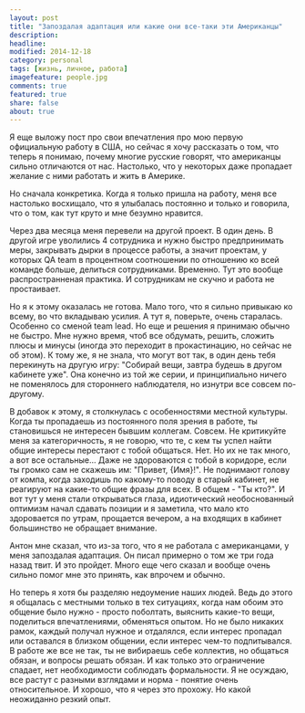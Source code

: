 ```yaml
---
layout: post
title: "Запоздалая адаптация или какие они все-таки эти Американцы"
description: 
headline: 
modified: 2014-12-18
category: personal
tags: [жизнь, личное, работа]
imagefeature: people.jpg
comments: true
featured: true
share: false
about: true
---
```

Я еще выложу пост про свои впечатления про мою первую официальную работу в США, но сейчас я хочу рассказать о том, что теперь я понимаю, почему многие русские говорят, что американцы сильно отличаются от нас. Настолько, что у некоторых даже пропадает желание с ними работать и жить в Америке.

Но сначала конкретика. 
Когда я только пришла на работу, меня все настолько восхищало, что я улыбалась постоянно и только и говорила, что о том, как тут круто и мне безумно нравится.

Через два месяца меня перевели на другой проект. В один день. В другой игре уволились 4 сотрудника и нужно быстро предпринимать меры, закрывать дырки в процессе работы, а значит проектам, у которых QA team в процентном соотношении по отношению ко всей команде больше, делиться сотрудниками. Временно. Тут это вообще распространненая практика. И сотрудникам не скучно и работа не простаивает.

Но я к этому оказалась не готова. Мало того, что я сильно привыкаю ко всему, во что вкладываю усилия. А тут я, поверьте, очень старалась. Особенно со сменой team lead. Но еще и решения я принимаю обычно не быстро. Мне нужно время, чтоб все обдумать, решить, сложить плюсы и минусы (иногда это переходит в прокастинацию, но сейчас не об этом). К тому же, я не знала, что могут вот так, в один день тебя перекинуть на другую игру: "Собирай вещи, завтра будешь в другом кабинете уже". Она конечно из той же серии, и принципиально ничего не поменялось для стороннего наблюдателя, но изнутри все совсем по-другому. 

В добавок к этому, я столкнулась с особенностями местной культуры. Когда ты пропадаешь из постоянного поля зрения в работе, ты становишься не интересен бывшим коллегам. Совсем. Не критикуйте меня за категоричность, я не говорю, что те, с кем ты успел найти общие интересы перестают с тобой общаться. Нет. Но их не так много, а вот все остальные... Даже не здороваются с тобой в коридоре, если ты громко сам не скажешь им: "Привет, {Имя}!". Не поднимают голову от компа, когда заходишь по какому-то поводу в старый кабинет, не реагируют на какие-то общие фразы для всех. В общем - "Ты кто?". И вот тут у меня стали открываться глаза, идиотический необоснованный оптимизм начал сдавать позиции и я заметила, что мало кто здоровается по утрам, прощается вечером, а на входящих в кабинет большинство не обращает внимание.

Антон мне сказал, что из-за того, что я не работала с американцами, у меня запоздалая адаптация. Он писал примерно о том же три года назад твит. И это пройдет. Много еще чего сказал и вообще очень сильно помог мне это принять, как впрочем и обычно.

Но теперь я хотя бы разделяю недоумение наших людей. Ведь до этого я общалась с местными только в тех ситуациях, когда нам обоим это общение было нужно - просто поболтать, выяснить какие-то вещи, поделиться впечатлениями, обменяться опытом. Но не было никаких рамок, каждый получал нужное и отдалялся, если интерес пропадал или оставался в близком общении, если интерес чем-то подпитывался. В работе же все не так, ты не вибираешь себе коллектив, но общаться обязан, и вопросы решать обязан. И как только это ограничение спадает, нет необходимости соблюдать формальности. Я не осуждаю, все растут с разными взглядами и норма - понятие очень относительное. И хорошо, что я через это прохожу. Но какой неожиданно резкий опыт.

